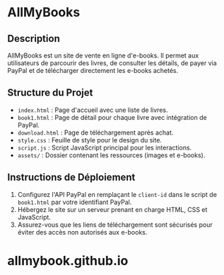 # AllMyBooks

## Description
AllMyBooks est un site de vente en ligne d'e-books. Il permet aux utilisateurs de parcourir des livres, de consulter les détails, de payer via PayPal et de télécharger directement les e-books achetés.

## Structure du Projet
- `index.html` : Page d'accueil avec une liste de livres.
- `book1.html` : Page de détail pour chaque livre avec intégration de PayPal.
- `download.html` : Page de téléchargement après achat.
- `style.css` : Feuille de style pour le design du site.
- `script.js` : Script JavaScript principal pour les interactions.
- `assets/` : Dossier contenant les ressources (images et e-books).

## Instructions de Déploiement
1. Configurez l'API PayPal en remplaçant le `client-id` dans le script de `book1.html` par votre identifiant PayPal.
2. Hébergez le site sur un serveur prenant en charge HTML, CSS et JavaScript.
3. Assurez-vous que les liens de téléchargement sont sécurisés pour éviter des accès non autorisés aux e-books.
# allmybook.github.io
